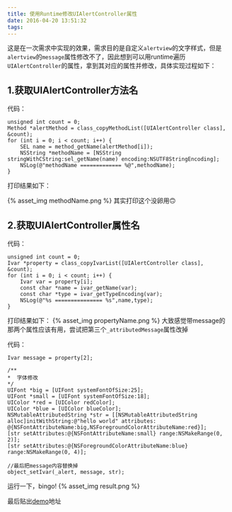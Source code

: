 ```yaml
---
title: 使用Runtime修改UIAlertController属性
date: 2016-04-20 13:51:32
tags:
---
```

这是在一次需求中实现的效果，需求目的是自定义``alertview``的文字样式，但是``alertview``的``message``属性修改不了，因此想到可以用runtime遍历``UIAlertController``的属性，拿到其对应的属性并修改，具体实现过程如下：

<!--more-->

## 1.获取UIAlertController方法名

代码：

```
unsigned int count = 0;
Method *alertMethod = class_copyMethodList([UIAlertController class], &count);
for (int i = 0; i < count; i++) {
    SEL name = method_getName(alertMethod[i]);
    NSString *methodName = [NSString stringWithCString:sel_getName(name) encoding:NSUTF8StringEncoding];
    NSLog(@"methodName ============= %@",methodName);
}
```
打印结果如下：

{% asset_img methodName.png %}
其实打印这个没卵用🙃

## 2.获取UIAlertController属性名

代码：

```
unsigned int count = 0;
Ivar *property = class_copyIvarList([UIAlertController class], &count);
for (int i = 0; i < count; i++) {
    Ivar var = property[i];
    const char *name = ivar_getName(var);
    const char *type = ivar_getTypeEncoding(var);
    NSLog(@"%s =============== %s",name,type);
}
```
打印结果如下：
{% asset_img propertyName.png %}
大致感觉带message的那两个属性应该有用，尝试把第三个``_attributedMessage``属性改掉

代码：

```
Ivar message = property[2];

/**
*  字体修改
*/
UIFont *big = [UIFont systemFontOfSize:25];
UIFont *small = [UIFont systemFontOfSize:18];
UIColor *red = [UIColor redColor];
UIColor *blue = [UIColor blueColor];
NSMutableAttributedString *str = [[NSMutableAttributedString alloc]initWithString:@"hello world" attributes:
@{NSFontAttributeName:big,NSForegroundColorAttributeName:red}];
[str setAttributes:@{NSFontAttributeName:small} range:NSMakeRange(0, 2)];
[str setAttributes:@{NSForegroundColorAttributeName:blue} range:NSMakeRange(0, 4)];

//最后把message内容替换掉
object_setIvar(_alert, message, str);
```
运行一下，bingo!
{% asset_img result.png %}

最后贴出[demo](https://github.com/gxq93/Runtime_UIAlertViewController)地址
